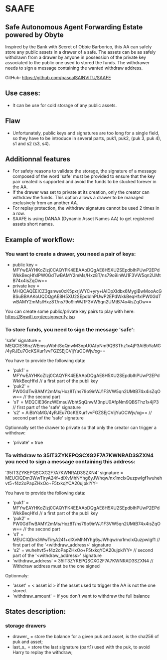 # SAAFE
## Safe Autonomous Agent Forwarding Estate powered by Obyte

Inspired by the Bank with Secret of Obbie Barborico, this AA can safely store any public assets in a drawer of a safe. The assets can be as safely withdrawn from a drawer by anyone in possession of the private key associated to the public one used to stored the funds. The withdrawer needs to sign a message containing the wanted withdraw address. 

GitHub: https://github.com/pascalSAINVITU/SAAFE

## Use cases:
* It can be use for cold storage of any public assets.

## Flaw
* Unfortunately, public keys and signatures are too long for a single field, so they have to be introduce in several parts, puk1, puk2, (puk 3, puk 4), s1 and s2 (s3, s4).

## Additionnal features
* For safety reasons to validate the storage, the signature of a message composed of the word 'safe' must be provided to ensure that the key pair created is supported and avoid the funds to be stucked forever in the AA.
* If the drawer was set to private at its creation, only the creator can withdraw the funds. This option allows a drawer to be managed exclusively from an another AA.
* For replay protection, the withdraw signature cannot be used 2 times in a row.
* SAAFE is using DANAA (Dynamic Asset Names AA) to get registered assets short names.

## Example of workflow:

### You want to create a drawer, you need a pair of keys:
* public key = MFYwEAYHKoZIzj0CAQYFK4EEAAoDQgAE8H5XU2SEpdbIhPUwP2EPdWkkBeqHfxlPW0GdTwBAMY2mMs/Hxz8T/ns79o9inWJ1F3VW5qn2UMtB74x4isZqOw==
* private key = MHQCAQEEICZ3gsnwe0cK5pxrjWYC+yry+iAIDpXIdbx6MygiBwMooAcGBSuBBAAKoUQDQgAE8H5XU2SEpdbIhPUwP2EPdWkkBeqHfxlPW0GdTwBAMY2mMs/Hxz8T/ns79o9inWJ1F3VW5qn2UMtB74x4isZqOw==

You can create some public/private key pairs to play with here: https://8gwifi.org/ecsignverify.jsp

### To store funds, you need to sign the message 'safe':
'safe' signature = MEQCIE36nzWEmsuWbhtSqQnwM3npU0AfpNm9QBSThz1x4jP3AiBbYaMG/4yRJEu7OcKSXur1vvFGZSEjCVijYuOCWjv/xg==

You have to provide the following data:
   * 'puk1' = MFYwEAYHKoZIzj0CAQYFK4EEAAoDQgAE8H5XU2SEpdbIhPUwP2EPdWkkBeqHfxl      // a first part of the publi key
   * 'puk2' = PW0GdTwBAMY2mMs/Hxz8T/ns79o9inWJ1F3VW5qn2UMtB74x4isZqOw==			// the second part
   * 's1' = MEQCIE36nzWEmsuWbhtSqQnwM3npU0AfpNm9QBSThz1x4jP3 							// first part of the 'safe' signature
   * 's2' = AiBbYaMG/4yRJEu7OcKSXur1vvFGZSEjCVijYuOCWjv/xg==							// second part of the 'safe' signature

Optionnally set the drawer to private so that only the creator can trigger a withdraw:
   * 'private' = true

### To withdraw to 35IT3ZYKEPQSCXG2F7A7KWNRAD3SZXN4 you need to sign a message containing this address:
'35IT3ZYKEPQSCXG2F7A7KWNRAD3SZXN4' signature = MEUCIQDm3WwTiryA24f+dlXvMhNYhg6yJWhqw/nx1mcIxQuzpwIgf1wuhehvt5+f4z2oPapZHxOo+F5txkqYCA20ujpklYY=

You have to provide the following data:
   * 'puk1' = MFYwEAYHKoZIzj0CAQYFK4EEAAoDQgAE8H5XU2SEpdbIhPUwP2EPdWkkBeqHfxl      // a first part of the publi key
   * 'puk2' = PW0GdTwBAMY2mMs/Hxz8T/ns79o9inWJ1F3VW5qn2UMtB74x4isZqOw==			// the second part
   * 's1' = MEUCIQDm3WwTiryA24f+dlXvMhNYhg6yJWhqw/nx1mcIxQuzpwIgf1 			// first part of the '<withdraw_address>' signature
   * 's2' = wuhehvt5+f4z2oPapZHxOo+F5txkqYCA20ujpklYY=				// second part of the '<withdraw_address>' signature
   * 'withdraw_address' = 35IT3ZYKEPQSCXG2F7A7KWNRAD3SZXN4					// Withdraw address must be the one signed

Optionnaly:
   * 'asset' = < asset id >
if the asset used to trigger the AA is not the one stored.
   * 'withdraw_amount' = <amount>
if you don't want to withdraw the full balance

## States description:
### storage drawers
* drawer_<hash> = store the balance for a given puk and asset, <hash> is the sha256 of puk and asset;
* last_s_<puk> = store the last signature (part1) used with the puk, to avoid Harry to replay the withdraw; 
